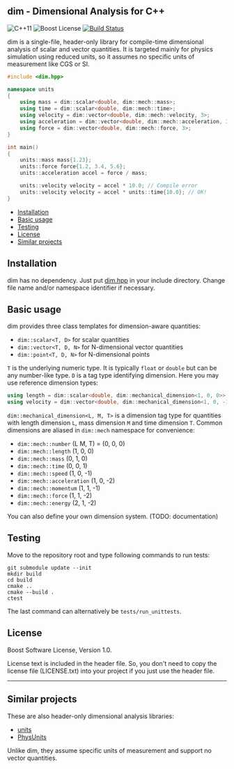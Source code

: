 dim - Dimensional Analysis for C++
----------------------------------

![C++11][cxx-badge]
![Boost License][license-badge]
[![Build Status][travis-badge]][travis-url]

[cxx-badge]: https://img.shields.io/badge/C%2B%2B-11-orange.svg
[license-badge]: https://img.shields.io/badge/license-Boost-blue.svg
[travis-badge]: https://travis-ci.org/frickiericker/dim.svg?branch=master
[travis-url]: https://travis-ci.org/frickiericker/dim

dim is a single-file, header-only library for compile-time dimensional analysis of scalar and
vector quantities. It is targeted mainly for physics simulation using reduced units, so it assumes
no specific units of measurement like CGS or SI.

```c++
#include <dim.hpp>

namespace units
{
    using mass = dim::scalar<double, dim::mech::mass>;
    using time = dim::scalar<double, dim::mech::time>;
    using velocity = dim::vector<double, dim::mech::velocity, 3>;
    using acceleration = dim::vector<double, dim::mech::acceleration, 3>;
    using force = dim::vector<double, dim::mech::force, 3>;
}

int main()
{
    units::mass mass{1.23};
    units::force force{1.2, 3.4, 5.6};
    units::acceleration accel = force / mass;

    units::velocity velocity = accel * 10.0; // Compile error
    units::velocity velocity = accel * units::time{10.0}; // OK!
}
```

- [Installation](#installation)
- [Basic usage](#basic-usage)
- [Testing](#testing)
- [License](#license)
- [Similar projects](#similar-projectsk)

## Installation

dim has no dependency. Just put [dim.hpp][dim.hpp] in your include directory. Change file name
and/or namespace identifier if necessary.

[dim.hpp]: https://github.com/frickiericker/dim/raw/master/dim/dim.hpp

## Basic usage

dim provides three class templates for dimension-aware quantities:

- `dim::scalar<T, D>` for scalar quantities
- `dim::vector<T, D, N>` for N-dimensional vector quantities
- `dim::point<T, D, N>` for N-dimensional points

`T` is the underlying numeric type. It is typically `float` or `double` but can be any number-like
type. `D` is a tag type identifying dimension. Here you may use reference dimension types:

```c++
using length = dim::scalar<double, dim::mechanical_dimension<1, 0, 0>>;
using velocity = dim::vector<double, dim::mechanical_dimension<1, 0, -1>, 3>;
```

`dim::mechanical_dimension<L, M, T>` is a dimension tag type for quantities with length dimension
`L`, mass dimension `M` and time dimension `T`. Common dimensions are aliased in `dim::mech`
namespace for convenience:

- `dim::mech::number` (L M, T) = (0, 0, 0)
- `dim::mech::length` (1, 0, 0)
- `dim::mech::mass` (0, 1, 0)
- `dim::mech::time` (0, 0, 1)
- `dim::mech::speed` (1, 0, -1)
- `dim::mech::acceleration` (1, 0, -2)
- `dim::mech::momentum` (1, 1, -1)
- `dim::mech::force` (1, 1, -2)
- `dim::mech::energy` (2, 1, -2)

You can also define your own dimension system. (TODO: documentation)

## Testing

Move to the repository root and type following commands to run tests:

    git submodule update --init
    mkdir build
    cd build
    cmake ..
    cmake --build .
    ctest

The last command can alternatively be `tests/run_unittests`.

## License

Boost Software License, Version 1.0.

License text is included in the header file. So, you don't need to copy the license file
(LICENSE.txt) into your project if you just use the header file.

---

## Similar projects

These are also header-only dimensional analysis libraries:

- [units](https://github.com/nholthaus/units)
- [PhysUnits](https://github.com/martinmoene/PhysUnits-CT-Cpp11)

Unlike dim, they assume specific units of measurement and support no vector quantities.
